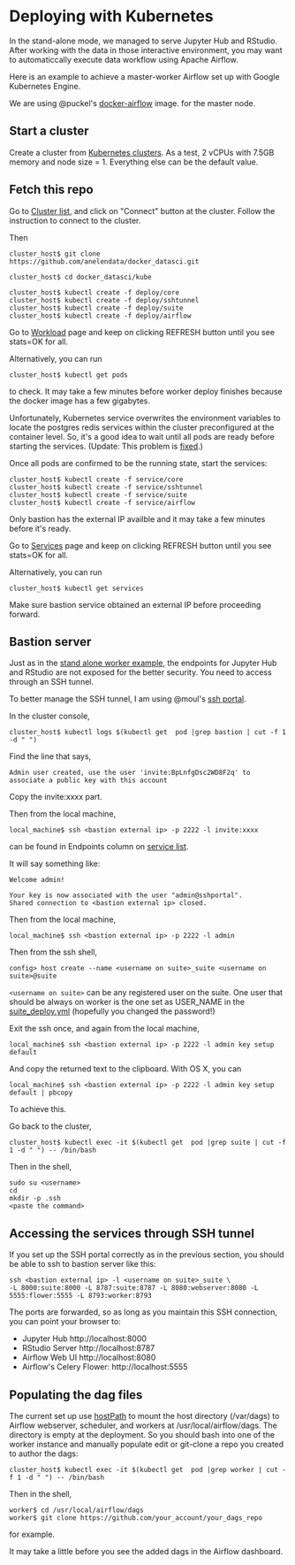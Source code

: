 # Deploying with Kubernetes

In the stand-alone mode, we managed to serve Jupyter Hub and RStudio.
After working with the data in those interactive environment, you may want to
automaticcally execute data workflow using Apache Airflow.

Here is an example to achieve a master-worker Airflow set up with
Google Kubernetes Engine.

We are using
@puckel's [docker-airflow](https://github.com/puckel/docker-airflow) image.
for the master node.

## Start a cluster

Create a cluster from
[Kubernetes clusters](https://console.cloud.google.com/kubernetes/list?).
As a test, 2 vCPUs with 7.5GB memory and node size = 1. Everything else can be
the default value.

## Fetch this repo

Go to [Cluster list](https://console.cloud.google.com/kubernetes/list), and
click on "Connect" button at the cluster. Follow the instruction to connect
to the cluster.

Then

```
cluster_host$ git clone https://github.com/anelendata/docker_datasci.git
```

```
cluster_host$ cd docker_datasci/kube
```

```
cluster_host$ kubectl create -f deploy/core
cluster_host$ kubectl create -f deploy/sshtunnel
cluster_host$ kubectl create -f deploy/suite
cluster_host$ kubectl create -f deploy/airflow
```

Go to [Workload](https://console.cloud.google.com/kubernetes/workload) page
and keep on clicking REFRESH button until you see stats=OK for all.

Alternatively, you can run

```
cluster_host$ kubectl get pods
```

to check. It may take a few minutes before worker deploy finishes because
the docker image has a few gigabytes.

Unfortunately, Kubernetes service overwrites the environment variables to locate
the postgres redis services within the cluster preconfigured at the container
level. So, it's a good idea to wait until all pods are ready before starting the
services. (Update: This problem is
[fixed](https://github.com/anelendata/docker_datasci/commit/1f6c753a).)

Once all pods are confirmed to be the running state, start the services:

```
cluster_host$ kubectl create -f service/core
cluster_host$ kubectl create -f service/sshtunnel
cluster_host$ kubectl create -f service/suite
cluster_host$ kubectl create -f service/airflow
```

Only bastion has the external IP availble and it may take a few minutes
before it's ready.

Go to [Services](https://console.cloud.google.com/kubernetes/discovery) page
and keep on clicking REFRESH button until you see stats=OK for all.

Alternatively, you can run

```
cluster_host$ kubectl get services
```

Make sure bastion service obtained an external IP before proceeding forward.

## Bastion server

Just as in the
[stand alone worker example](https://github.com/anelendata/docker_datasci/blob/master/README.md#set-up-ssh-keys),
the endpoints for Jupyter Hub and
RStudio are not exposed for the better security. You need to access through
an SSH tunnel.

To better manage the SSH tunnel, I am using @moul's [ssh portal](https://github.com/moul/sshportal).

In the cluster console,

```
cluster_host$ kubectl logs $(kubectl get  pod |grep bastion | cut -f 1 -d " ")
```

Find the line that says,

```
Admin user created, use the user 'invite:BpLnfgDsc2WD8F2q' to associate a public key with this account
```

Copy the invite:xxxx part.

Then from the local machine,

```
local_machine$ ssh <bastion external ip> -p 2222 -l invite:xxxx
```

<bastion external ip> can be found in Endpoints column on
[service list](https://console.cloud.google.com/kubernetes/discovery?&service_list_tablesize=50).

It will say something like:

```
Welcome admin!

Your key is now associated with the user "admin@sshportal".
Shared connection to <bastion external ip> closed.
```

Then from the local machine,

```
local_machine$ ssh <bastion external ip> -p 2222 -l admin
```

Then from the ssh shell,

```
config> host create --name <username on suite>_suite <username on suite>@suite
```

`<username on suite>` can be any registered user on the suite.
One user that should be always on worker is the one set as USER_NAME in the
[suite_deploy.yml](https://github.com/anelendata/docker_datasci/blob/master/kube/deploy/suite_deploy.yml)
(hopefully you changed the password!)

Exit the ssh once, and again from the local machine,

```
local_machine$ ssh <bastion external ip> -p 2222 -l admin key setup default
```

And copy the returned text to the clipboard. With OS X, you can

```
local_machine$ ssh <bastion external ip> -p 2222 -l admin key setup default | pbcopy
```

To achieve this.

Go back to the cluster,

```
cluster_host$ kubectl exec -it $(kubectl get  pod |grep suite | cut -f 1 -d " ") -- /bin/bash
```

Then in the shell,

```
sudo su <username>
cd
mkdir -p .ssh
<paste the command>
```

## Accessing the services through SSH tunnel

If you set up the SSH portal correctly as in the previous section, you should
be able to ssh to bastion server like this:

```
ssh <bastion external ip> -l <username on suite>_suite \
-L 8000:suite:8000 -L 8787:suite:8787 -L 8080:webserver:8080 -L 5555:flower:5555 -L 8793:worker:8793
```

The ports are forwarded, so as long as you maintain this SSH connection, you can point your browser to:

  - Jupyter Hub http://localhost:8000
  - RStudio Server http://localhost:8787
  - Airflow Web UI http://localhost:8080
  - Airflow's Celery Flower: http://localhost:5555

## Populating the dag files

The current set up use [hostPath](https://kubernetes.io/docs/concepts/storage/volumes/#types-of-volumes)
to mount the host directory (/var/dags) to Airflow webserver, scheduler, and workers
at /usr/local/airflow/dags. The directory is empty at the deployment. So you
should bash into one of the worker instance and manually populate edit or
git-clone a repo you created to author the dags:

```
cluster_host$ kubectl exec -it $(kubectl get  pod |grep worker | cut -f 1 -d " ") -- /bin/bash
```

Then in the shell,

```
worker$ cd /usr/local/airflow/dags
worker$ git clone https://github.com/your_account/your_dags_repo
```

for example.

It may take a little before you see the added dags in the Airflow dashboard.
